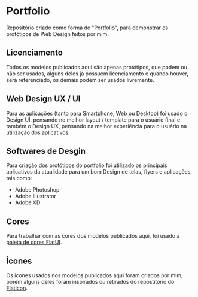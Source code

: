 # Portfolio
Repositório criado como forma de "Portfolio", para demonstrar os protótipos de Web Design feitos por mim. 

## Licenciamento
Todos os modelos publicados aqui são apenas protótipos, que podem ou não ser usados, alguns deles já possuem licenciamento e quando houver, será referenciado, os demais podem ser usados livremente. 

## Web Design UX / UI
Para as aplicações (tanto para Smartphone, Web ou Desktop) foi usado o Design UI, pensando no melhor layout / template para o usuário final e também o Design UX, pensando na melhor experiência para o usuário na utilização dos aplicativos.

## Softwares de Desgin
Para criação dos protótipos do portfolio foi utilizado os principais aplicativos da atualidade para um bom Design de telas, flyers e aplicações, tais como:

* Adobe Photoshop
* Adobe Illustrator
* Adobe XD

## Cores
Para trabalhar com as cores dos modelos publicados aqui, foi usado a [paleta de cores FlatUI](https://flatuicolors.com).

## Ícones
Os ícones usados nos modelos publicados aqui foram criados por mim, porém alguns deles foram inspirados ou retirados do repostitório do [FlatIcon](https://www.flaticon.com).
